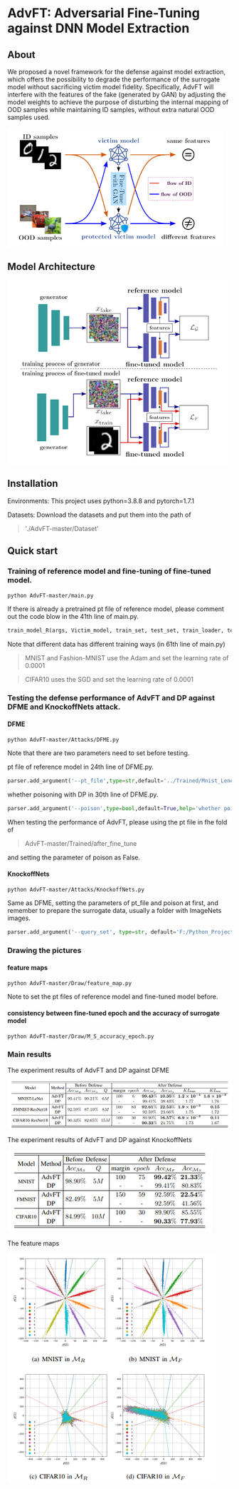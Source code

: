 # AdvFT: Adversarial Fine-Tuning against DNN Model Extraction

## About 
 We proposed a novel framework for the defense against model extraction, which offers the possibility to degrade the performance of the surrogate model without sacrificing victim model fidelity. Specifically, AdvFT will interfere with the features of the fake (generated by GAN) by adjusting the model weights to achieve the purpose of disturbing the internal mapping of OOD samples while maintaining ID samples, without extra natural OOD samples used. 

![show](Figs/fig6.png)


## Model Architecture
![Architecture](Figs/fig5.png)
## Installation
Environments: This project uses python=3.8.8 and pytorch=1.7.1

Datasets: Download the datasets and put them into the path of 
>'./AdvFT-master/Dataset'
## Quick start
### Training of reference model and fine-tuning of fine-tuned model.
```shell
python AdvFT-master/main.py
```
If there is already a pretrained pt file of reference model, please comment out the code blow in the 41th line of main.py.
```python
train_model_R(args, Victim_model, train_set, test_set, train_loader, test_loader)
```
Note that different data has different training ways (in 61th line of main.py)
>MNIST and Fashion-MNIST use the Adam and set the learning rate of 0.0001

>CIFAR10 uses the SGD and set the learning rate of 0.0001

### Testing the defense performance of AdvFT and DP against DFME and KnockoffNets attack.
#### DFME
```shell
python AdvFT-master/Attacks/DFME.py
```
Note that there are two parameters need to set before testing.

pt file of reference model in 24th line of DFME.py.
```python
parser.add_argument('--pt_file',type=str,default='../Trained/Mnist_Lenet_epoch_59_accuracy_99.44%.pt')
```
whether poisoning with DP in 30th line of DFME.py.
```python
parser.add_argument('--poison',type=bool,default=True,help='whether poisoning with DP')
```
When testing the performance of AdvFT, please using the pt file in fhe fold of 
>AdvFT-master/Trained/after_fine_tune

and setting the parameter of poison as False.
#### KnockoffNets
```shell
python AdvFT-master/Attacks/KnockoffNets.py
```
Same as DFME, setting the parameters of pt_file and poison at first, and remember to prepare the surrogate data, usually a folder with ImageNets images.
```python
parser.add_argument('--query_set', type=str, default='F:/Python_Project/Data-Agnostic_DNN_Model_Protection/Knockoff/dataset/Imagenet_100K', help='setting the path of ImageNet')
```
### Drawing the pictures
#### feature maps
```shell
python AdvFT-master/Draw/feature_map.py
```
Note to set the pt files of reference model and fine-tuned model before.
#### consistency between fine-tuned epoch and the accuracy of surrogate model
```shell
python AdvFT-master/Draw/M_S_accuracy_epoch.py
```
### Main results
The experiment results of AdvFT and DP against DFME

![DFME](Figs/fig1.png)

The experiment results of AdvFT and DP against KnockoffNets

![KnockoffNets](Figs/fig2.png)

The feature maps 

![Features](Figs/fig4.png)

